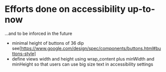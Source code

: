 # Efforts done on accessibility up-to-now

...and to be inforced in the future

- minimal height of buttons of 36 dip see[https://www.google.com/design/spec/components/buttons.html#buttons-style]
- define views width and height using wrap_content plus minWidth and minHeight so that users can use big size text in accessibility settings
